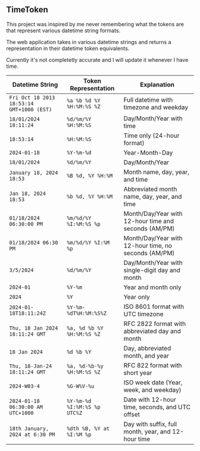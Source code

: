 ## TimeToken

This project was inspired by me never remembering what the tokens are that represent various datetime string formats.

The web application takes in various datetime strings and returns a representation in their datetime token equivalents.

Currently it's not completetly accurate and I will update it whenever I have time.

| **Datetime String**                       | **Token Representation**     | **Explanation**                                      |
| ----------------------------------------- | ---------------------------- | ---------------------------------------------------- |
| `Fri Oct 18 2013 18:53:14 GMT+1000 (EST)` | `%a %b %d %Y %H:%M:%S %Z`    | Full datetime with timezone and weekday              |
| `18/01/2024 18:11:24`                     | `%d/%m/%Y %H:%M:%S`          | Day/Month/Year with time                             |
| `18:53:14`                                | `%H:%M:%S`                   | Time only (24-hour format)                           |
| `2024-01-18`                              | `%Y-%m-%d`                   | Year-Month-Day                                       |
| `18/01/2024`                              | `%d/%m/%Y`                   | Day/Month/Year                                       |
| `January 18, 2024 18:53`                  | `%B %d, %Y %H:%M`            | Month name, day, year, and time                      |
| `Jan 18, 2024 18:53`                      | `%b %d, %Y %H:%M`            | Abbreviated month name, day, year, and time          |
| `01/18/2024 06:30:00 PM`                  | `%m/%d/%Y %I:%M:%S %p`       | Month/Day/Year with 12-hour time and seconds (AM/PM) |
| `01/18/2024 06:30 PM`                     | `%m/%d/%Y %I:%M %p`          | Month/Day/Year with 12-hour time, no seconds (AM/PM) |
| `3/5/2024`                                | `%d/%m/%Y`                   | Day/Month/Year with single-digit day and month       |
| `2024-01`                                 | `%Y-%m`                      | Year and month only                                  |
| `2024`                                    | `%Y`                         | Year only                                            |
| `2024-01-18T18:11:24Z`                    | `%Y-%m-%dT%H:%M:%S%Z`        | ISO 8601 format with UTC timezone                    |
| `Thu, 18 Jan 2024 18:11:24 GMT`           | `%a, %d %b %Y %H:%M:%S %Z`   | RFC 2822 format with abbreviated day and month       |
| `18 Jan 2024`                             | `%d %b %Y`                   | Day, abbreviated month, and year                     |
| `Thu, 18-Jan-24 18:11:24 GMT`             | `%a, %d-%b-%y %H:%M:%S %Z`   | RFC 822 format with short year                       |
| `2024-W03-4`                              | `%G-W%V-%u`                  | ISO week date (Year, week, and weekday)              |
| `2024-01-18 06:30:00 AM UTC+1000`         | `%Y-%m-%d %I:%M:%S %p UTC%Z` | Date with 12-hour time, seconds, and UTC offset      |
| `18th January, 2024 at 6:30 PM`           | `%dth %B, %Y at %I:%M %p`    | Day with suffix, full month, year, and 12-hour time  |
